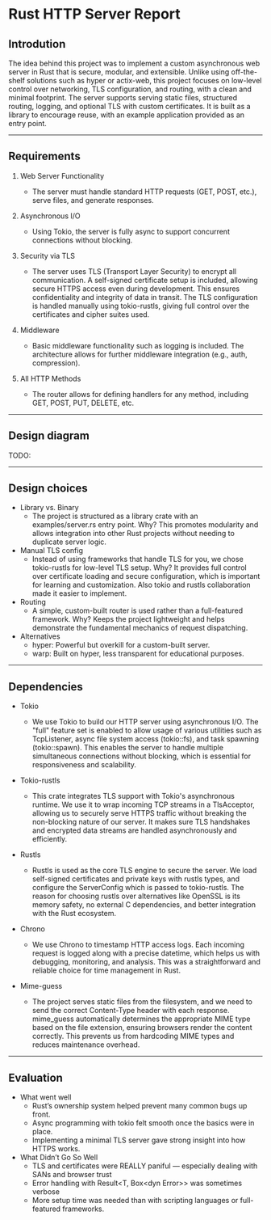 # Rust HTTP Server Report

## Introdution
The idea behind this project was to implement a custom asynchronous web server in Rust that is secure, modular, and extensible. Unlike using off-the-shelf solutions such as hyper or actix-web, this project focuses on low-level control over networking, TLS configuration, and routing, with a clean and minimal footprint.
The server supports serving static files, structured routing, logging, and optional TLS with custom certificates. It is built as a library to encourage reuse, with an example application provided as an entry point.

<hr>

## Requirements
1. Web Server Functionality
    - The server must handle standard HTTP requests (GET, POST, etc.), serve files, and generate responses.

2. Asynchronous I/O
    - Using Tokio, the server is fully async to support concurrent connections without blocking.

3. Security via TLS
    - The server uses TLS (Transport Layer Security) to encrypt all communication. A self-signed certificate setup is included, allowing secure HTTPS access even during development. This ensures confidentiality and integrity of data in transit. The TLS configuration is handled manually using tokio-rustls, giving full control over the certificates and cipher suites used.

4. Middleware
    - Basic middleware functionality such as logging is included. The architecture allows for further middleware integration (e.g., auth, compression).

5. All HTTP Methods
    - The router allows for defining handlers for any method, including GET, POST, PUT, DELETE, etc.

<hr>

## Design diagram
TODO:

<hr>

## Design choices
- Library vs. Binary
    - The project is structured as a library crate with an examples/server.rs entry point. Why? This promotes modularity and allows integration into other Rust projects without needing to duplicate server logic.
- Manual TLS config
    - Instead of using frameworks that handle TLS for you, we chose tokio-rustls for low-level TLS setup. Why? It provides full control over certificate loading and secure configuration, which is important for learning and customization. Also tokio and rustls collaboration made it easier to implement.
- Routing
    - A simple, custom-built router is used rather than a full-featured framework. Why? Keeps the project lightweight and helps demonstrate the fundamental mechanics of request dispatching.
- Alternatives
    - hyper: Powerful but overkill for a custom-built server.
    - warp: Built on hyper, less transparent for educational purposes.

<hr>

## Dependencies
- Tokio
    - We use Tokio to build our HTTP server using asynchronous I/O. The "full" feature set is enabled to allow usage of various utilities such as TcpListener, async file system access (tokio::fs), and task spawning (tokio::spawn). This enables the server to handle multiple simultaneous connections without blocking, which is essential for responsiveness and scalability.

- Tokio-rustls
    - This crate integrates TLS support with Tokio's asynchronous runtime. We use it to wrap incoming TCP streams in a TlsAcceptor, allowing us to securely serve HTTPS traffic without breaking the non-blocking nature of our server. It makes sure TLS handshakes and encrypted data streams are handled asynchronously and efficiently.

- Rustls    
    - Rustls is used as the core TLS engine to secure the server. We load self-signed certificates and private keys with rustls types, and configure the ServerConfig which is passed to tokio-rustls. The reason for choosing rustls over alternatives like OpenSSL is its memory safety, no external C dependencies, and better integration with the Rust ecosystem.

- Chrono
    - We use Chrono to timestamp HTTP access logs. Each incoming request is logged along with a precise datetime, which helps us with debugging, monitoring, and analysis. This was a straightforward and reliable choice for time management in Rust.

- Mime-guess
    - The project serves static files from the filesystem, and we need to send the correct Content-Type header with each response. mime_guess automatically determines the appropriate MIME type based on the file extension, ensuring browsers render the content correctly. This prevents us from hardcoding MIME types and reduces maintenance overhead.

<hr>

## Evaluation
- What went well
    - Rust’s ownership system helped prevent many common bugs up front.
    - Async programming with tokio felt smooth once the basics were in place.
    - Implementing a minimal TLS server gave strong insight into how HTTPS works.
- What Didn’t Go So Well
    - TLS and certificates were REALLY paniful — especially dealing with SANs and browser trust
    - Error handling with Result<T, Box\<dyn Error>> was sometimes verbose
    - More setup time was needed than with scripting languages or full-featured frameworks.